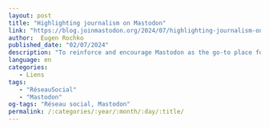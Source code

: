 ```yaml
---
layout: post
title: "Highlighting journalism on Mastodon"
link: "https://blog.joinmastodon.org/2024/07/highlighting-journalism-on-mastodon/"
author:  Eugen Rochko
published_date: "02/07/2024"
description: "To reinforce and encourage Mastodon as the go-to place for journalism, we’re launching a new feature today. You will notice that underneath some links shared on Mastodon, the author byline can be clicked to open the author’s associated fediverse account, right in the app. This highlights writers and journalists that are active on the fediverse, and makes it easier than ever to follow them and keep up with their future work—potentially across different publications. Writers often work with different publishers over the span of their careers, but Mastodon is the perfect platform to amass a loyal audience that you, as the author, truly own, and can take with you across the fediverse."
language: en
categories:
   - Liens
tags:
   - "RéseauSocial"
   - "Mastodon"
og-tags: "Réseau social, Mastodon"
permalink: /:categories/:year/:month/:day/:title/
---
```

